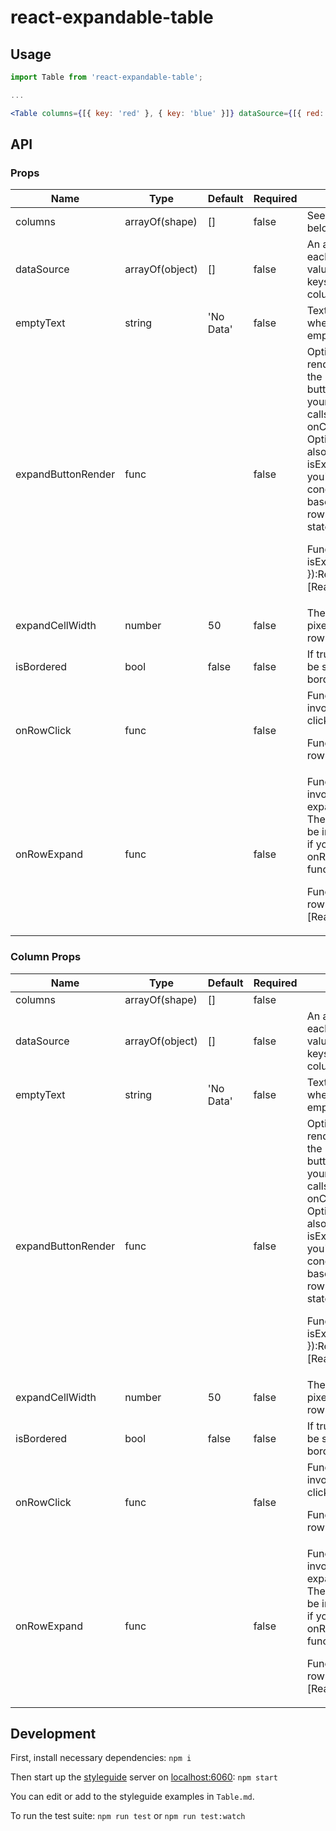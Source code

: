 # react-expandable-table

## Usage

```jsx
import Table from 'react-expandable-table';

...

<Table columns={[{ key: 'red' }, { key: 'blue' }]} dataSource={[{ red: true, blue: false }, { red: false, blue: true }]} />
```

## API

### Props

<table class="table table-bordered table-striped">
  <thead>
    <tr>
      <th style="width: 125px;">Name</th>
      <th style="width: 75px;">Type</th>
      <th>Default</th>
      <th style="width: 75px;">Required</th>
      <th>Description</th>
    </tr>
  </thead>
  <tbody>
    <tr><td>columns</td><td>arrayOf(shape)</td><td>[]</td><td>false</td><td>See column props below</td></tr><tr><td>dataSource</td><td>arrayOf(object)</td><td>[]</td><td>false</td><td>An array of objects, each containing key-value pairs, where the keys correspond to column keys</td></tr><tr><td>emptyText</td><td>string</td><td>'No Data'</td><td>false</td><td>Text to be displayed when dataSource is empty or undefined</td></tr><tr><td>expandButtonRender</td><td>func</td><td></td><td>false</td><td>Optional custom render to be used for the row expand button.
Make sure your custom node calls the provided onClick function.
Optionally, you can also use the provided isExpanded boolean if you'd like to conditionally render based on the current row's isExpanded state

Function({ onClick, isExpanded }):ReactNode|[ReactNode]</td></tr><tr><td>expandCellWidth</td><td>number</td><td>50</td><td>false</td><td>The [fixed] width (in pixels) of the expand row button cell.</td></tr><tr><td>isBordered</td><td>bool</td><td>false</td><td>false</td><td>If true, the table will be styled with borders.</td></tr><tr><td>onRowClick</td><td>func</td><td></td><td>false</td><td>Function to be invoked when a row is clicked.

Function(rowData, rowIndex):void</td></tr><tr><td>onRowExpand</td><td>func</td><td></td><td>false</td><td>Function to be invoked when a row expand icon is clicked
The expand icon will be included by default if you provide an onRowExpand function.

Function(rowData, rowIndex):ReactNode|[ReactNode]</td></tr>

  </tbody>
</table>

### Column Props

<table class="table table-bordered table-striped">
  <thead>
    <tr>
      <th style="width: 125px;">Name</th>
      <th style="width: 75px;">Type</th>
      <th>Default</th>
      <th style="width: 75px;">Required</th>
      <th>Description</th>
    </tr>
  </thead>
  <tbody>
    <tr><td>columns</td><td>arrayOf(shape)</td><td>[]</td><td>false</td><td></td></tr><tr><td>dataSource</td><td>arrayOf(object)</td><td>[]</td><td>false</td><td>An array of objects, each containing key-value pairs, where the keys correspond to column keys</td></tr><tr><td>emptyText</td><td>string</td><td>'No Data'</td><td>false</td><td>Text to be displayed when dataSource is empty or undefined</td></tr><tr><td>expandButtonRender</td><td>func</td><td></td><td>false</td><td>Optional custom render to be used for the row expand button.
Make sure your custom node calls the provided onClick function.
Optionally, you can also use the provided isExpanded boolean if you'd like to conditionally render based on the current row's isExpanded state

Function({ onClick, isExpanded }):ReactNode|[ReactNode]</td></tr><tr><td>expandCellWidth</td><td>number</td><td>50</td><td>false</td><td>The [fixed] width (in pixels) of the expand row button cell.</td></tr><tr><td>isBordered</td><td>bool</td><td>false</td><td>false</td><td>If true, the table will be styled with borders.</td></tr><tr><td>onRowClick</td><td>func</td><td></td><td>false</td><td>Function to be invoked when a row is clicked.

Function(rowData, rowIndex):void</td></tr><tr><td>onRowExpand</td><td>func</td><td></td><td>false</td><td>Function to be invoked when a row expand icon is clicked
The expand icon will be included by default if you provide an onRowExpand function.

Function(rowData, rowIndex):ReactNode|[ReactNode]</td></tr>

  </tbody>
</table>

## Development

First, install necessary dependencies:
`npm i`

Then start up the [styleguide](https://github.com/styleguidist/react-styleguidist) server on [localhost:6060](http://localhost:6060):
`npm start`

You can edit or add to the styleguide examples in `Table.md`.

To run the test suite:
`npm run test`
or
`npm run test:watch`
